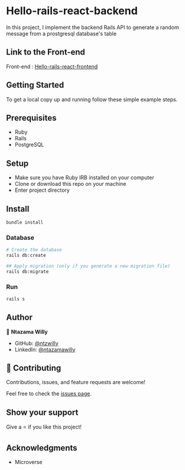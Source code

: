 # Hello-rails-react-backend

In this project, I implement the backend Rails API to generate a random message from a prostgresql database's table

## Link to the Front-end

Front-end : [Hello-rails-react-frontend](https://github.com/ntzwilly/hello-rails-react-frontend)

## Getting Started

To get a local copy up and running follow these simple example steps.

## Prerequisites
  - Ruby
  - Rails
  - PostgreSQL
## Setup

- Make sure you have Ruby IRB installed on your computer
- Clone or download this repo on your machine
- Enter project directory
## Install

```sh
bundle install
```

### Database

```sh
# Create the database
rails db:create

## Apply migration (only if you generate a new migration file)
rails db:migrate
```
### Run

```sh
rails s
```
## Author

👤 **Ntazama Willy**

- GitHub: [@ntzwilly](https://github.com/ntzwilly)
- LinkedIn: [@ntazamawilly](https://linkedin.com/in/ntazama-willy-b676b7aa)

## 🤝 Contributing

Contributions, issues, and feature requests are welcome!

Feel free to check the [issues page](../../issues/).

## Show your support

Give a ⭐️ if you like this project!

## Acknowledgments

- Microverse
